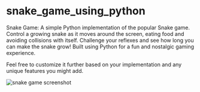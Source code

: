 # snake_game_using_python
Snake Game: A simple Python implementation of the popular Snake game. Control a growing snake as it moves around the screen, eating food and avoiding collisions with itself. Challenge your reflexes and see how long you can make the snake grow! Built using Python for a fun and nostalgic gaming experience.

Feel free to customize it further based on your implementation and any unique features you might add.


![snake game screenshot](https://github.com/Isuru-Wimalasiri/snake_game_using_python/assets/58886352/39c09a05-5f71-451b-9fa4-3325fc264c9a)
